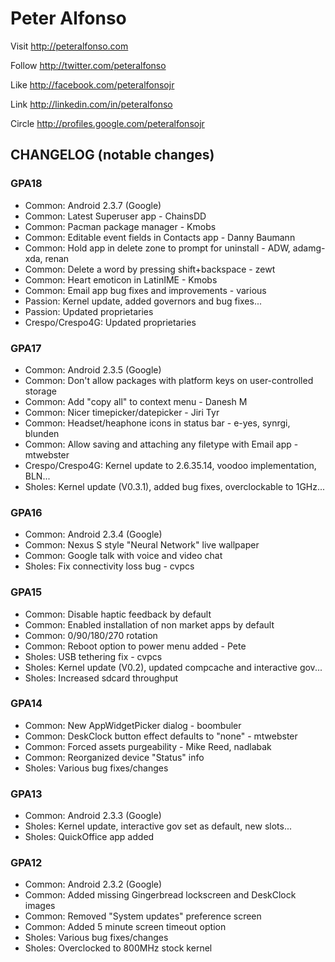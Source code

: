 Peter Alfonso
===========

Visit http://peteralfonso.com 

Follow http://twitter.com/peteralfonso 

Like http://facebook.com/peteralfonsojr

Link http://linkedin.com/in/peteralfonso

Circle http://profiles.google.com/peteralfonsojr

CHANGELOG (notable changes)
---------

### GPA18
* Common: Android 2.3.7 (Google)
* Common: Latest Superuser app - ChainsDD
* Common: Pacman package manager - Kmobs
* Common: Editable event fields in Contacts app - Danny Baumann
* Common: Hold app in delete zone to prompt for uninstall - ADW, adamg-xda, renan
* Common: Delete a word by pressing shift+backspace - zewt 
* Common: Heart emoticon in LatinIME - Kmobs
* Common: Email app bug fixes and improvements - various
* Passion: Kernel update, added governors and bug fixes...
* Passion: Updated proprietaries
* Crespo/Crespo4G: Updated proprietaries

### GPA17
* Common: Android 2.3.5 (Google)
* Common: Don't allow packages with platform keys on user-controlled storage
* Common: Add "copy all" to context menu - Danesh M
* Common: Nicer timepicker/datepicker - Jiri Tyr
* Common: Headset/heaphone icons in status bar - e-yes, synrgi, blunden
* Common: Allow saving and attaching any filetype with Email app - mtwebster
* Crespo/Crespo4G: Kernel update to 2.6.35.14, voodoo implementation, BLN...
* Sholes: Kernel update (V0.3.1), added bug fixes, overclockable to 1GHz...

### GPA16
* Common: Android 2.3.4 (Google)
* Common: Nexus S style "Neural Network" live wallpaper
* Common: Google talk with voice and video chat
* Sholes: Fix connectivity loss bug - cvpcs

### GPA15
* Common: Disable haptic feedback by default
* Common: Enabled installation of non market apps by default
* Common: 0/90/180/270 rotation
* Common: Reboot option to power menu added - Pete
* Sholes: USB tethering fix - cvpcs 
* Sholes: Kernel update (V0.2), updated compcache and interactive gov...
* Sholes: Increased sdcard throughput

### GPA14
* Common: New AppWidgetPicker dialog - boombuler
* Common: DeskClock button effect defaults to "none" - mtwebster
* Common: Forced assets purgeability - Mike Reed, nadlabak
* Common: Reorganized device "Status" info
* Sholes: Various bug fixes/changes

### GPA13
* Common: Android 2.3.3 (Google)
* Sholes: Kernel update, interactive gov set as default, new slots...
* Sholes: QuickOffice app added

### GPA12
* Common: Android 2.3.2 (Google)
* Common: Added missing Gingerbread lockscreen and DeskClock images
* Common: Removed "System updates" preference screen
* Common: Added 5 minute screen timeout option
* Sholes: Various bug fixes/changes
* Sholes: Overclocked to 800MHz stock kernel

